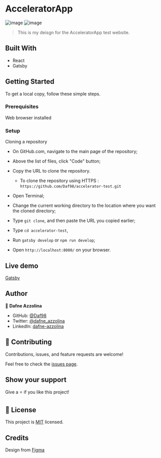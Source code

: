 # AcceleratorApp
![image](https://user-images.githubusercontent.com/82343891/206595186-ecd20d42-d6a4-4c9a-b33c-f083b2e1dd4b.png)
![image](https://user-images.githubusercontent.com/82343891/206595289-be0c9ea1-fb3a-4c21-81ff-307409279747.png)


> This is my deisgn for the AcceleratorApp test website.

## Built With

- React
- Gatsby


## Getting Started

To get a local copy, follow these simple steps.

### Prerequisites

Web browser installed

### Setup

Cloning a repository

- On GitHub.com, navigate to the main page of the repository;

- Above the list of files, click "Code" button;

- Copy the URL to clone the repository. 

  - To clone the repository using HTTPS : `https://github.com/Daf98/accelerator-test.git`

- Open Terminal;

- Change the current working directory to the location where you want the cloned directory;

- Type `git clone`, and then paste the URL you copied earlier;

- Type `cd accelerator-test`,

- Run `gatsby develop` or `npm run develop`;

- Open `http://localhost:8000/` on your browser.

## Live demo
[Gatsby](https://acceleratortestmain.gatsbyjs.io/)
## Author

👤 **Dafne Azzolina**

- GitHub: [@Daf98](https://github.com/Daf98)
- Twitter: [@dafne_azzolina](https://twitter.com/dafne_azzolina)
- LinkedIn: [dafne-azzolina](https://www.linkedin.com/in/dafne-azzolina/)

## 🤝 Contributing

Contributions, issues, and feature requests are welcome!

Feel free to check the [issues page](../../issues/).


## Show your support

Give a ⭐️ if you like this project!

## 📝 License

This project is [MIT](./MIT.md) licensed.

## Credits

Design from [Figma](https://www.figma.com/file/XZpWYhexYEeYLrAm6zyotq/Test-version)



 
